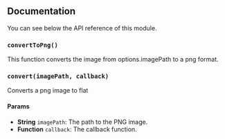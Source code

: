 ## Documentation

You can see below the API reference of this module.

### `convertToPng()`
This function converts the image from options.imagePath to a png format.

### `convert(imagePath, callback)`
Converts a png image to flat

#### Params

- **String** `imagePath`: The path to the PNG image.
- **Function** `callback`: The callback function.

